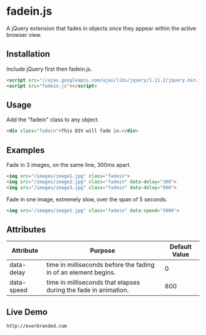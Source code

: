 # fadein.js
A jQuery extension that fades in objects once they appear within the active browser view.

## Installation
Include jQuery first then fadein.js.
```html
<script src="//ajax.googleapis.com/ajax/libs/jquery/1.11.2/jquery.min.js"></script>
<script src="fadein.js"></script>
```

## Usage
Add the "fadein" class to any object.
```html
<div class="fadein">This DIV will fade in.</div>
```

## Examples
Fade in 3 images, on the same line, 300ms apart.
```html
<img src="/images/image1.jpg" class="fadein">
<img src="/images/image2.jpg" class="fadein" data-delay="300">
<img src="/images/image3.jpg" class="fadein" data-delay="600">
```

Fade in one image, extremely slow, over the span of 5 seconds.
```html
<img src="/images/image1.jpg" class="fadein" data-speed="5000">
```

## Attributes
| Attribute   | Purpose                                                                  | Default Value |
| ----------- |------------------------------------------------------------------------- | --------------|
| data-delay  | time in milliseconds before the fading in of an element begins.          | 0             |
| data-speed  | time in milliseconds that elapses during the fade in animation.          | 800           |

## Live Demo
```html
http://everbranded.com
```


